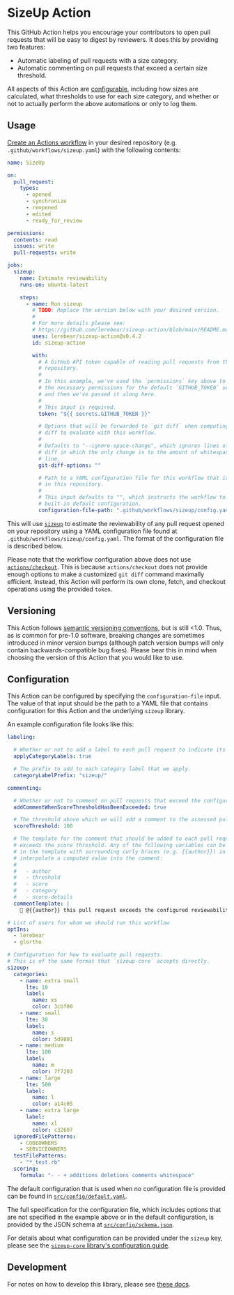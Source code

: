 # SizeUp Action

This GitHub Action helps you encourage your contributors to open pull requests that will be easy to digest by reviewers. It does this by providing two  features:

* Automatic labeling of pull requests with a size category.
* Automatic commenting on pull requests that exceed a certain size threshold.

All aspects of this Action are [configurable](#configuration), including how sizes are calculated, what thresholds to use for each size category, and whether or not to actually perform the above automations or only to log them.

## Usage

[Create an Actions workflow](https://docs.github.com/en/actions/quickstart) in your desired repository (e.g. `.github/workflows/sizeup.yaml`) with the following contents:

```yaml
name: SizeUp

on:
  pull_request:
    types:
      - opened
      - synchronize
      - reopened
      - edited
      - ready_for_review

permissions:
  contents: read
  issues: write
  pull-requests: write

jobs:
  sizeup:
    name: Estimate reviewability
    runs-on: ubuntu-latest

    steps:
      - name: Run sizeup
        # TODO: Replace the version below with your desired version.
        #
        # For more details please see:
        # https://github.com/lerebear/sizeup-action/blob/main/README.md#versioning
        uses: lerebear/sizeup-action@v0.4.2
        id: sizeup-action

        with:
          # A GitHub API token capable of reading pull requests from this
          # repository.
          #
          # In this example, we've used the `permissions` key above to request
          # the necessary permissions for the default `GITHUB_TOKEN` secret,
          # and then we've passed it along here.
          #
          # This input is required.
          token: "${{ secrets.GITHUB_TOKEN }}"

          # Options that will be forwarded to `git diff` when computing the
          # diff to evaluate with this workflow.
          #
          # Defaults to "--ignore-space-change", which ignores lines of the
          # diff in which the only change is to the amount of whitespace on the
          # line.
          git-diff-options: ""

          # Path to a YAML configuration file for this workflow that is stored
          # in this repository.
          #
          # This input defaults to "", which instructs the workflow to use the
          # built-in default configuration.
          configuration-file-path: ".github/workflows/sizeup/config.yaml"
```

This will use [`sizeup`](https://github.com/lerebear/sizeup-core) to estimate the reviewability of any pull request opened on your repository using a YAML configuration file found at `.github/workflows/sizeup/config.yaml`. The format of the configuration file is described below.

Please note that the workflow configuration above does not use [`actions/checkout`](https://github.com/actions/checkout). This is because `actions/checkout` does not provide enough options to make a customized `git diff` command maximally efficient. Instead, this Action will perform its own clone, fetch, and checkout operations using the provided `token`.

## Versioning

This Action follows [semantic versioning conventions](https://semver.org), but is still <1.0. Thus, as is common for pre-1.0 software, breaking changes are  sometimes introduced in minor version bumps (although patch version bumps will only contain backwards-compatible bug fixes). Please bear this in mind when choosing the version of this Action that you would like to use.

## Configuration

This Action can be configured by specifying the `configuration-file` input. The value of that input should be the path to a YAML file that contains configuration for this Action and the underlying `sizeup` library.

An example configuration file looks like this:

```yaml
labeling:

  # Whether or not to add a label to each pull request to indicate its assessed category
  applyCategoryLabels: true

  # The prefix to add to each category label that we apply.
  categoryLabelPrefix: "sizeup/"

commenting:

  # Whether or not to comment on pull requests that exceed the configured score threshold
  addCommentWhenScoreThresholdHasBeenExceeded: true

  # The threshold above which we will add a comment to the assessed pull request.
  scoreThreshold: 100

  # The template for the comment that should be added to each pull request that
  # exceeds the score threshold. Any of the following variables can be included
  # in the template with surrounding curly braces (e.g. {{author}}) in order to
  # interpolate a computed value into the comment:
  #
  #   - author
  #   - threshold
  #   - score
  #   - category
  #   - score-details
  commentTemplate: |
    👋 @{{author}} this pull request exceeds the configured reviewability score threshold of {{threshold}}. Your actual score was {{score}}.

# List of users for whom we should run this workflow
optIns:
  - lerebear
  - glortho

# Configuration for how to evaluate pull requests.
# This is of the same format that `sizeup-core` accepts directly.
sizeup:
  categories:
    - name: extra small
      lte: 10
      label:
        name: xs
        color: 3cbf00
    - name: small
      lte: 30
      label:
        name: s
        color: 5d9801
    - name: medium
      lte: 100
      label:
        name: m
        color: 7f7203
    - name: large
      lte: 500
      label:
        name: l
        color: a14c05
    - name: extra large
      label:
        name: xl
        color: c32607
  ignoredFilePatterns:
    - CODEOWNERS
    - SERVICEOWNERS
  testFilePatterns:
    - "*_test.rb"
  scoring:
    formula: "- - + additions deletions comments whitespace"
```

The default configuration that is used when no configuration file is provided can be found in [`src/config/default.yaml`](./src/config/default.yaml).

The full specification for the configuration file, which includes options that are not specified in the example above or in the default configuration, is provided by the JSON schema at [`src/config/schema.json`](./src/config/schema.json).

For details about what configuration can be provided under the `sizeup` key, please see the [`sizeup-core` library's configuration guide](https://github.com/lerebear/sizeup-core#configuration).

## Development

For notes on how to develop this library, please see [these docs](https://github.com/lerebear/sizeup-action/blob/main/docs/development.md).
